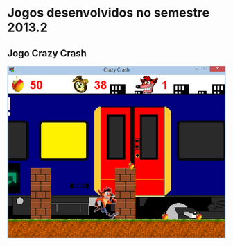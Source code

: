Jogos desenvolvidos no semestre 2013.2
======================================

Jogo Crazy Crash
----------------
![Jogo Crazy Crash](crazycrash/screenshot.png?raw=true "Captura de Tela")

